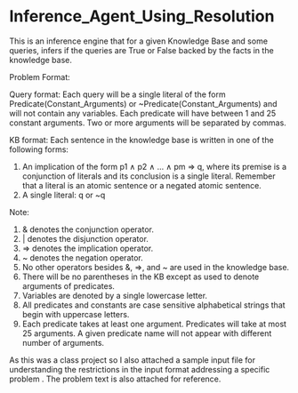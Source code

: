 # Inference_Agent_Using_Resolution
This is an inference engine that for a given Knowledge Base and some queries, infers if the queries are True or False 
backed by the facts in the knowledge base.

Problem Format:



Query format: Each query will be a single literal of the form Predicate(Constant_Arguments) or ~Predicate(Constant_Arguments) and will not contain any variables. Each predicate will have between 1 and 25 constant arguments. Two or more arguments will be separated by commas.



KB format: Each sentence in the knowledge base is written in one of the following forms:
1) An implication of the form p1 ∧ p2 ∧ ... ∧ pm ⇒ q, where its premise is a conjunction of literals and its conclusion is a single literal. Remember that a literal is an atomic sentence
or a negated atomic sentence.
2) A single literal: q or ~q



Note:
1. & denotes the conjunction operator.
2. | denotes the disjunction operator. 
3. => denotes the implication operator.
4. ~ denotes the negation operator.
5. No other operators besides &, =>, and ~ are used in the knowledge base.
6. There will be no parentheses in the KB except as used to denote arguments of predicates.
7. Variables are denoted by a single lowercase letter.
8. All predicates and constants are case sensitive alphabetical strings that begin with uppercase letters.
9. Each predicate takes at least one argument. Predicates will take at most 25 arguments. A given predicate name will not appear with different number of arguments.


As this was a class project so I also attached a sample input file for understanding the restrictions in the input format addressing a specific problem . The problem text is also attached for reference.
